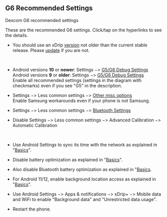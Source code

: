 ## G6 Recommended Settings  
Dexcom G6 recommended settings  
  
These are the recommended G6 settings.  Click/tap on the hyperlinks to see the details.  

* You should use an xDrip [version](./xDrip-Version.md) not older than the current stable release.  Please [update](./Updates.md) if you are not.  
<br/>   
  
* Android versions **10** or **newer**: Settings &#8722;> [G5/G6 Debug Settings](./images/g6-recommended-settings.png)  
  Android versions **9** or **older**:  Settings &#8722;> [G5/G6 Debug Settings](./images/g6_An9-recommended-settings.png)  
Enable all recommended settings (settings in the diagram with checkmarks) even if you see "G5" in the description.     

* Settings &#8722;> Less common settings &#8722;> [Other misc options](./images/other-misc-recommended.png)  
Enable Samsung workarounds even if your phone is not Samsung.  

* Settings &#8722;> Less common settings &#8722;> [Bluetooth Settings](./images/ble-recommended-stngs.png)  

* Disable Settings &#8722;> Less common settings &#8722;> Advanced Calibration &#8722;> Automatic Calibration  
  
<br/>    

* Use Android Settings to sync its time with the network as explained in "[Basics](./Dexcom-Basics.md#phone-time-accuracy)".  

* Disable battery optimization as explained in "[Basics](./Dexcom-Basics.md#battery-optimization)".  

* Also disable Bluetooth battery optimization as explained in "[Basics](./Dexcom-Basics.md#bluetooth-battery-optimization).  

* For Android 11/12, enable background location access as explained in "[Basics](./Dexcom-Basics.md#location-and-bluetooth)".  

* Use Android Settings &#8722;> Apps & notifications &#8722;> xDrip+ &#8722;> Mobile data and WiFi to enable "Background data" and "Unrestricted data usage".

* Restart the phone.  

